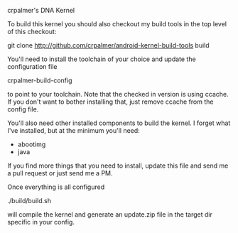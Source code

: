 crpalmer's DNA Kernel

To build this kernel you should also checkout my build tools in the top level
 of this checkout:

git clone http://github.com/crpalmer/android-kernel-build-tools build

You'll need to install the toolchain of your choice and update the
configuration file

crpalmer-build-config

to point to your toolchain.  Note that the checked in version is using ccache.
If you don't want to bother installing that, just remove ccache from the
config file.

You'll also need other installed components to build the kernel.  I forget
what I've installed, but at the minimum you'll need:

 * abootimg
 * java

If you find more things that you need to install, update this file and
send me a pull request or just send me a PM.

Once everything is all configured

./build/build.sh

will compile the kernel and generate an update.zip file in the target dir
specific in your config.
